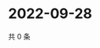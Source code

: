 # 2022-09-28

共 0 条

<!-- BEGIN WEIBO -->
<!-- 最后更新时间 Wed Sep 28 2022 01:24:45 GMT+0800 (China Standard Time) -->

<!-- END WEIBO -->

